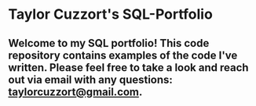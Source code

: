 # Taylor Cuzzort's SQL-Portfolio

## Welcome to my SQL portfolio! This code repository contains examples of the code I've written. Please feel free to take a look and reach out via email with any questions: taylorcuzzort@gmail.com.
